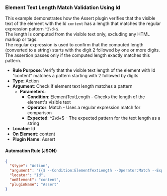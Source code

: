 ### Element Text Length Match Validation Using Id

This example demonstrates how the Assert plugin verifies that the visible text of the element with the Id `content` has a length that matches the regular expression pattern `^2\d+$`.  
The length is computed from the visible text only, excluding any HTML markup or tags.  
The regular expression is used to confirm that the computed length (converted to a string) starts with the digit 2 followed by one or more digits.  
The assertion passes only if the computed length exactly matches this pattern.

- **Rule Purpose**: Verify that the visible text length of the element with Id "content" matches a pattern starting with 2 followed by digits  
- **Type**: Action  
- **Argument**: Check if element text length matches a pattern  
  - **Parameters**:  
    - **Condition**: ElementTextLength - Checks the length of the element's visible text  
    - **Operator**: Match - Uses a regular expression match for comparison  
    - **Expected**: ^2\d+$ - The expected pattern for the text length as a string  
- **Locator**: Id  
- **On Element**: content  
- **Plugin Name**: Assert  

#### Automation Rule (JSON)

```json
{
  "$type": "Action",
  "argument": "{{$ --Condition:ElementTextLength --Operator:Match --Expected:^2\\d+$}}",
  "locator": "Id",
  "onElement": "content",
  "pluginName": "Assert"
}
```

